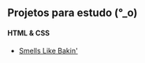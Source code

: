 Projetos para estudo (°_o)
----------------------------

#### HTML & CSS
* [Smells Like Bakin'](http://julianopontes.github.com/html/bakin)

